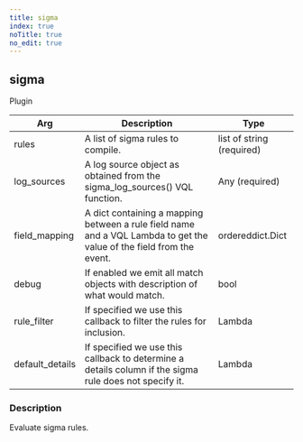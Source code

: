 ```yaml
---
title: sigma
index: true
noTitle: true
no_edit: true
---
```




<div class="vql_item"></div>


## sigma
<span class='vql_type label label-warning pull-right page-header'>Plugin</span>



<div class="vqlargs"></div>

Arg | Description | Type
----|-------------|-----
rules|A list of sigma rules to compile.|list of string (required)
log_sources|A log source object as obtained from the sigma_log_sources() VQL function.|Any (required)
field_mapping|A dict containing a mapping between a rule field name and a VQL Lambda to get the value of the field from the event.|ordereddict.Dict
debug|If enabled we emit all match objects with description of what would match.|bool
rule_filter|If specified we use this callback to filter the rules for inclusion.|Lambda
default_details|If specified we use this callback to determine a details column if the sigma rule does not specify it.|Lambda

### Description

Evaluate sigma rules.

